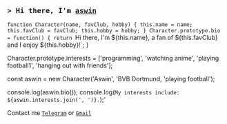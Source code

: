 ### <samp>&gt; Hi there, I'm <a href="https://t.me/makewasocket" target="_blank">aswin</a>

`function Character(name, favClub, hobby) {
  this.name = name;
  this.favClub = favClub;
  this.hobby = hobby;
}
Character.prototype.bio = function() {
  return `Hi there, I'm ${this.name}, a fan of ${this.favClub} and I enjoy ${this.hobby}!`;
}

Character.prototype.interests = ['programming', 'watching anime', 'playing football1', 'hanging out with friends'];

const aswin = new Character('Aswin', 'BVB Dortmund, 'playing football');

console.log(aswin.bio());
console.log(`My interests include: ${aswin.interests.join(', ')}.`);'



Contact me  [`Telegram`](https://t.me/makewasocket) or [`Gmail`](deavairoaswin@gmail.com)

</br>


